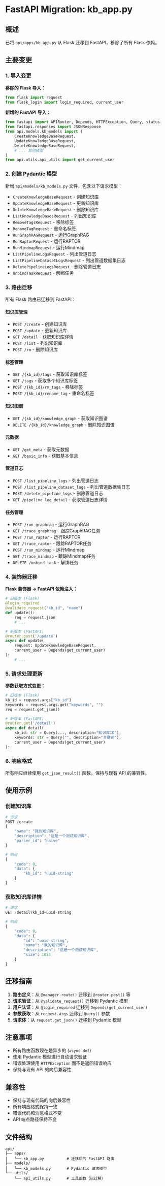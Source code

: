 # FastAPI Migration: kb_app.py

## 概述
已将 `api/apps/kb_app.py` 从 Flask 迁移到 FastAPI，移除了所有 Flask 依赖。

## 主要变更

### 1. 导入变更
**移除的 Flask 导入：**
```python
from flask import request
from flask_login import login_required, current_user
```

**新增的 FastAPI 导入：**
```python
from fastapi import APIRouter, Depends, HTTPException, Query, status
from fastapi.responses import JSONResponse
from api.models.kb_models import (
    CreateKnowledgeBaseRequest,
    UpdateKnowledgeBaseRequest,
    DeleteKnowledgeBaseRequest,
    # ... 其他模型
)
from api.utils.api_utils import get_current_user
```

### 2. 创建 Pydantic 模型
新增 `api/models/kb_models.py` 文件，包含以下请求模型：

- `CreateKnowledgeBaseRequest` - 创建知识库
- `UpdateKnowledgeBaseRequest` - 更新知识库
- `DeleteKnowledgeBaseRequest` - 删除知识库
- `ListKnowledgeBasesRequest` - 列出知识库
- `RemoveTagsRequest` - 移除标签
- `RenameTagRequest` - 重命名标签
- `RunGraphRAGRequest` - 运行GraphRAG
- `RunRaptorRequest` - 运行RAPTOR
- `RunMindmapRequest` - 运行Mindmap
- `ListPipelineLogsRequest` - 列出管道日志
- `ListPipelineDatasetLogsRequest` - 列出管道数据集日志
- `DeletePipelineLogsRequest` - 删除管道日志
- `UnbindTaskRequest` - 解绑任务

### 3. 路由迁移
所有 Flask 路由已迁移到 FastAPI：

#### 知识库管理
- `POST /create` - 创建知识库
- `POST /update` - 更新知识库
- `GET /detail` - 获取知识库详情
- `POST /list` - 列出知识库
- `POST /rm` - 删除知识库

#### 标签管理
- `GET /{kb_id}/tags` - 获取知识库标签
- `GET /tags` - 获取多个知识库标签
- `POST /{kb_id}/rm_tags` - 移除标签
- `POST /{kb_id}/rename_tag` - 重命名标签

#### 知识图谱
- `GET /{kb_id}/knowledge_graph` - 获取知识图谱
- `DELETE /{kb_id}/knowledge_graph` - 删除知识图谱

#### 元数据
- `GET /get_meta` - 获取元数据
- `GET /basic_info` - 获取基本信息

#### 管道日志
- `POST /list_pipeline_logs` - 列出管道日志
- `POST /list_pipeline_dataset_logs` - 列出管道数据集日志
- `POST /delete_pipeline_logs` - 删除管道日志
- `GET /pipeline_log_detail` - 获取管道日志详情

#### 任务管理
- `POST /run_graphrag` - 运行GraphRAG
- `GET /trace_graphrag` - 跟踪GraphRAG任务
- `POST /run_raptor` - 运行RAPTOR
- `GET /trace_raptor` - 跟踪RAPTOR任务
- `POST /run_mindmap` - 运行Mindmap
- `GET /trace_mindmap` - 跟踪Mindmap任务
- `DELETE /unbind_task` - 解绑任务

### 4. 装饰器迁移
**Flask 装饰器 → FastAPI 依赖注入：**

```python
# 旧版本 (Flask)
@login_required
@validate_request("kb_id", "name")
def update():
    req = request.json
    # ...

# 新版本 (FastAPI)
@router.post('/update')
async def update(
    request: UpdateKnowledgeBaseRequest,
    current_user = Depends(get_current_user)
):
    # ...
```

### 5. 请求处理更新
**参数获取方式变更：**

```python
# 旧版本 (Flask)
kb_id = request.args["kb_id"]
keywords = request.args.get("keywords", "")
req = request.get_json()

# 新版本 (FastAPI)
@router.get('/detail')
async def detail(
    kb_id: str = Query(..., description="知识库ID"),
    keywords: str = Query("", description="关键词"),
    current_user = Depends(get_current_user)
):
```

### 6. 响应格式
所有响应继续使用 `get_json_result()` 函数，保持与现有 API 的兼容性。

## 使用示例

### 创建知识库
```python
# 请求
POST /create
{
    "name": "我的知识库",
    "description": "这是一个测试知识库",
    "parser_id": "naive"
}

# 响应
{
    "code": 0,
    "data": {
        "kb_id": "uuid-string"
    }
}
```

### 获取知识库详情
```python
# 请求
GET /detail?kb_id=uuid-string

# 响应
{
    "code": 0,
    "data": {
        "id": "uuid-string",
        "name": "我的知识库",
        "description": "这是一个测试知识库",
        "size": 1024
    }
}
```

## 迁移指南

1. **路由定义**：从 `@manager.route()` 迁移到 `@router.post()` 等
2. **请求验证**：从 `@validate_request()` 迁移到 Pydantic 模型
3. **用户认证**：从 `@login_required` 迁移到 `Depends(get_current_user)`
4. **参数获取**：从 `request.args` 迁移到 `Query()` 参数
5. **请求体**：从 `request.get_json()` 迁移到 Pydantic 模型

## 注意事项

- 所有路由函数现在是异步的 (`async def`)
- 使用 Pydantic 模型进行自动请求验证
- 错误处理使用 `HTTPException` 而不是返回错误响应
- 保持与现有 API 的向后兼容性

## 兼容性

- 保持与现有代码的向后兼容性
- 所有响应格式保持一致
- 错误代码和消息格式不变
- API 端点路径保持不变

## 文件结构

```
api/
├── apps/
│   └── kb_app.py          # 迁移后的 FastAPI 路由
├── models/
│   └── kb_models.py       # Pydantic 请求模型
└── utils/
    └── api_utils.py       # 工具函数（已迁移）
```
